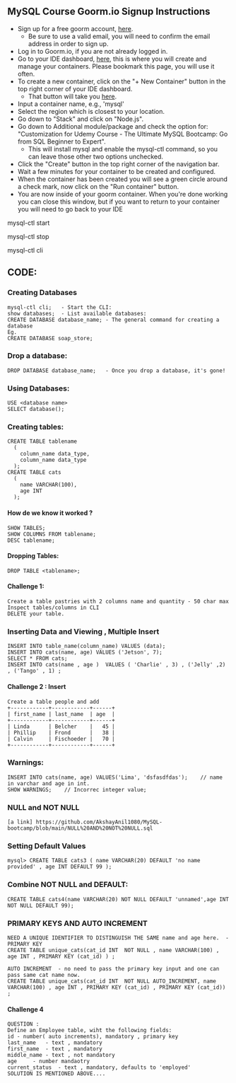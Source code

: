 ## MySQL Course Goorm.io Signup Instructions

- Sign up for a free goorm account, [here](https://accounts.goorm.io/signup).
	- Be sure to use a valid email, you will need to confirm the email address in order to sign up.
- Log in to Goorm.io, if you are not already logged in.
- Go to your IDE dashboard, [here](https://ide.goorm.io/my), this is where you will create and manage your containers. Please bookmark this page, you will use it often.
- To create a new container, click on the "+ New Container" button in the top right corner of your IDE dashboard.
	- That button will take you [here](https://ide.goorm.io/container/new).
- Input a container name, e.g., 'mysql'
- Select the region which is closest to your location.
- Go down to "Stack" and click on "Node.js".
- Go down to Additional module/package and check the option for: "Customization for Udemy Course - The Ultimate MySQL Bootcamp: Go from SQL Beginner to Expert".
	- This will install mysql and enable the mysql-ctl command, so you can leave those other two options unchecked.
- Click the "Create" button in the top right corner of the navigation bar.
- Wait a few minutes for your container to be created and configured.
- When the container has been created you will see a green circle around a check mark, now click on the "Run container" button.
- You are now inside of your goorm container. When you're done working you can close this window, but if you want to return to your container you will need to go back to your IDE 

mysql-ctl start

mysql-ctl stop

mysql-ctl cli
## CODE:
### Creating Databases
	mysql-ctl cli;   - Start the CLI:
	show databases;  - List available databases:
	CREATE DATABASE database_name; - The general command for creating a database
	Eg.
	CREATE DATABASE soap_store; 
### Drop a database:
	DROP DATABASE database_name;   - Once you drop a database, it's gone!
### Using Databases:
	USE <database name>
	SELECT database();
### Creating tables:
	CREATE TABLE tablename
	  (
	    column_name data_type,
	    column_name data_type
	  );
	CREATE TABLE cats
	  (
	    name VARCHAR(100),
	    age INT
	  );
#### How de we know it worked ?
	SHOW TABLES;
	SHOW COLUMNS FROM tablename;
	DESC tablename;
#### Dropping Tables:
	DROP TABLE <tablename>; 
#### Challenge 1:  
	Create a table pastries with 2 columns name and quantity - 50 char max
	Inspect tables/columns in CLI
	DELETE your table.
### Inserting Data and Viewing , Multiple Insert
	INSERT INTO table_name(column_name) VALUES (data);
	INSERT INTO cats(name, age) VALUES ('Jetson', 7);
	SELECT * FROM cats;
	INSERT INTO cats(name , age )  VALUES ( 'Charlie' , 3) , ('Jelly' ,2) , ('Tango' , 1) ;
#### Challenge 2 :  Insert
	Create a table people and add
	+------------+------------+------+
	| first_name | last_name  | age  |
	+------------+------------+------+
	| Linda      | Belcher    |   45 |
	| Phillip    | Frond      |   38 |
	| Calvin     | Fischoeder |   70 |	
	+------------+------------+------+
### Warnings: 
	INSERT INTO cats(name, age) VALUES('Lima', 'dsfasdfdas');    // name in varchar and age in int.
	SHOW WARNINGS;    // Incorrec integer value;
### NULL and NOT NULL
	[a link] https://github.com/AkshayAnil1080/MySQL-bootcamp/blob/main/NULL%20AND%20NOT%20NULL.sql
### Setting Default Values
	mysql> CREATE TABLE cats3 ( name VARCHAR(20) DEFAULT 'no name provided' , age INT DEFAULT 99 );
### Combine NOT NULL and DEFAULT:
	CREATE TABLE cats4(name VARCHAR(20) NOT NULL DEFAULT 'unnamed',age INT NOT NULL DEFAULT 99);
	
### PRIMARY KEYS AND AUTO INCREMENT
	NEED A UNIQUE IDENTIFIER TO DISTINGUISH THE SAME name and age here.  - PRIMARY KEY
	CREATE TABLE unique_cats(cat_id INT  NOT NULL , name VARCHAR(100) , age INT , PRIMARY KEY (cat_id) ) ;
	
	AUTO INCREMENT  - no need to pass the primary key input and one can pass same cat name now.
	CREATE TABLE unique_cats(cat_id INT  NOT NULL AUTO_INCREMENT, name VARCHAR(100) , age INT , PRIMARY KEY (cat_id) , PRIMARY KEY (cat_id)) ;
#### Challenge 4
	QUESTION : 
	Define an Employee table, wiht the following fields:
	id - number( auto increments), mandatory , primary key
	last_name  	- text , mandatory
	first_name	- text , mandatory
	middle_name	- text , not mandatory
	age		- number mandaotry
	current_status	- text , mandatory, defaults to 'employed'
	SOLUTION IS MENTIONED ABOVE....
	